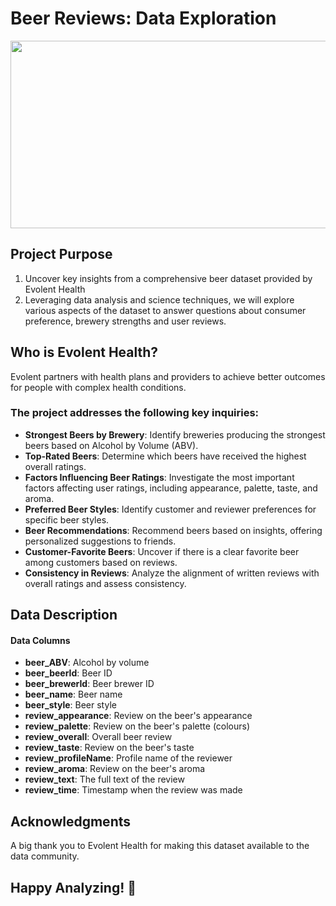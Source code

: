 # Beer Reviews: Data Exploration

<img src = "https://media.giphy.com/media/t2sKa4JKNW9DawxAYi/giphy.gif" width = "600" height = "300"/>

## Project Purpose

1. Uncover key insights from a comprehensive beer dataset provided by Evolent Health
2. Leveraging data analysis and science techniques, we will explore various aspects of the dataset to answer questions about consumer preference, brewery strengths and user reviews.

## Who is Evolent Health?

Evolent partners with health plans and providers to achieve better outcomes for people with complex health conditions. 

### The project addresses the following key inquiries:

+ __Strongest Beers by Brewery__: Identify breweries producing the strongest beers based on Alcohol by Volume (ABV).
+ __Top-Rated Beers__: Determine which beers have received the highest overall ratings.
+ __Factors Influencing Beer Ratings__: Investigate the most important factors affecting user ratings, including appearance, palette, taste, and aroma.
+ __Preferred Beer Styles__: Identify customer and reviewer preferences for specific beer styles.
+ __Beer Recommendations__: Recommend beers based on insights, offering personalized suggestions to friends.
+ __Customer-Favorite Beers__: Uncover if there is a clear favorite beer among customers based on reviews.
+ __Consistency in Reviews__: Analyze the alignment of written reviews with overall ratings and assess consistency.

## Data Description
#### Data Columns

+ __beer_ABV__: Alcohol by volume
+ __beer_beerId__: Beer ID
+ __beer_brewerId__: Beer brewer ID
+ __beer_name__: Beer name
+ __beer_style__: Beer style
+ __review_appearance__: Review on the beer's appearance
+ __review_palette__: Review on the beer's palette (colours)
+ __review_overall__: Overall beer review
+ __review_taste__: Review on the beer's taste
+ __review_profileName__: Profile name of the reviewer
+ __review_aroma__: Review on the beer's aroma
+ __review_text__: The full text of the review
+ __review_time__: Timestamp when the review was made

## Acknowledgments

A big thank you to Evolent Health for making this dataset available to the data community.

## Happy Analyzing! :beers:
